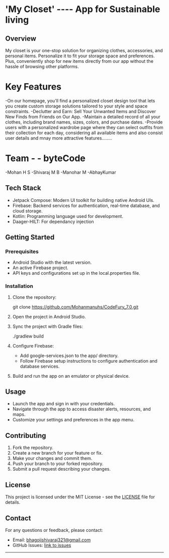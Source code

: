#  'My Closet'   ----  App for Sustainable living


## Overview

My closet is your one-stop solution for organizing clothes, accessories, and personal items. Personalize it to fit your storage space and preferences. Plus, conveniently shop for new items directly from our app without the hassle of browsing other platforms.


# Key Features

-On our homepage, you'll find a personalized closet design tool that lets you create custom storage solutions tailored to your style and space constraints.
-Declutter and Earn: Sell Your Unwanted Items and Discover New Finds from Friends on Our App.
-Maintain a detailed record of all your clothes, including brand names, sizes, colors, and 
 purchase dates.
-Provide users with a personalized wardrobe page where they can select outfits from their collection for each day, considering all available items and also consist user details and mnay more attractive features........

# Team  - - byteCode
-Mohan H  S
-Shivaraj M B
-Manohar M
-AbhayKumar

## Tech Stack

- Jetpack Compose: Modern UI toolkit for building native Android UIs.
- Firebase: Backend services for authentication, real-time database, and cloud storage.
- Kotlin: Programming language used for development.
- Daager-HILT: For dependancy injection



## Getting Started

### Prerequisites

- Android Studio with the latest version.
- An active Firebase project.
- API keys and configurations set up in the local.properties file.

### Installation

1. Clone the repository:

  
   git clone https://github.com/Mohanmanuhs/CodeFury_7.0.git
   
2. Open the project in Android Studio.

3. Sync the project with Gradle files:

  
   ./gradlew build
   
4. Configure Firebase:

   - Add google-services.json to the app/ directory.
   - Follow Firebase setup instructions to configure authentication and database services.

5. Build and run the app on an emulator or physical device.

## Usage

- Launch the app and sign in with your credentials.
- Navigate through the app to access disaster alerts, resources, and maps.
- Customize your settings and preferences in the app menu.

## Contributing

1. Fork the repository.
2. Create a new branch for your feature or fix.
3. Make your changes and commit them.
4. Push your branch to your forked repository.
5. Submit a pull request describing your changes.

## License

This project is licensed under the MIT License - see the [LICENSE](LICENSE) file for details.

## Contact

For any questions or feedback, please contact:

- Email: bhagojishivaraj321@gmail.com
- GitHub Issues: [link to issues](https://github.com/ShivarajMbhagoji/BitNBuildAPP)

---
 
